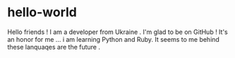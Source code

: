 # hello-world
Hello friends !
I am a developer from Ukraine .
I'm glad to be on GitHub ! It's an honor for me ...
i am learning Python and Ruby. It seems to me behind these lanquaqes are the future .
